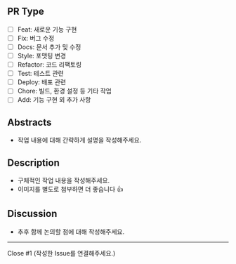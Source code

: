 ## PR Type
- [ ] Feat: 새로운 기능 구현
- [ ] Fix: 버그 수정
- [ ] Docs: 문서 추가 및 수정
- [ ] Style: 포맷팅 변경
- [ ] Refactor: 코드 리팩토링
- [ ] Test: 테스트 관련
- [ ] Deploy: 배포 관련
- [ ] Chore: 빌드, 환경 설정 등 기타 작업
- [ ] Add: 기능 구현 외 추가 사항

## Abstracts
* 작업 내용에 대해 간략하게 설명을 작성해주세요.

## Description
* 구체적인 작업 내용을 작성해주세요.
* 이미지를 별도로 첨부하면 더 좋습니다 👍

## Discussion
* 추후 함께 논의할 점에 대해 작성해주세요.

---
Close #1
(작성한 Issue를 연결해주세요.)
